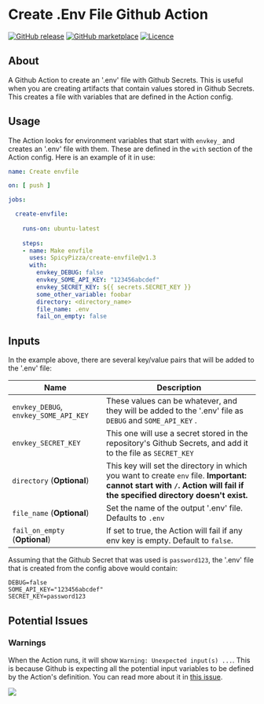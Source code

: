 # Create .Env File Github Action

[![GitHub
release](https://img.shields.io/github/release/SpicyPizza/create-envfile.svg?style=flat-square)](https://github.com/SpicyPizza/create-envfile/releases/latest)
[![GitHub
marketplace](https://img.shields.io/badge/marketplace-create--env--file-blue?logo=github&style=flat-square)](https://github.com/marketplace/actions/create-env-file)
[![Licence](https://img.shields.io/github/license/SpicyPizza/create-envfile)](https://github.com/SpicyPizza/create-envfile/blob/main/LICENSE)

## About

A Github Action to create an '.env' file with Github Secrets. This is useful
when you are creating artifacts that contain values stored in Github Secrets.
This creates a file with variables that are defined in the Action config.

## Usage

The Action looks for environment variables that start with `envkey_` and creates
an '.env' file with them. These are defined in the `with` section of the Action
config. Here is an example of it in use:

```yml
name: Create envfile

on: [ push ]

jobs:

  create-envfile:
 
    runs-on: ubuntu-latest
 
    steps:
    - name: Make envfile
      uses: SpicyPizza/create-envfile@v1.3
      with:
        envkey_DEBUG: false
        envkey_SOME_API_KEY: "123456abcdef"
        envkey_SECRET_KEY: ${{ secrets.SECRET_KEY }}
        some_other_variable: foobar
        directory: <directory_name>
        file_name: .env
        fail_on_empty: false
```

## Inputs

In the example above, there are several key/value pairs that will be added to
the '.env' file:

| Name                                  | Description                                                                                                                                                              |
| ------------------------------------- | ------------------------------------------------------------------------------------------------------------------------------------------------------------------------ |
| `envkey_DEBUG`, `envkey_SOME_API_KEY` | These values can be whatever, and they will be added to the '.env' file as `DEBUG` and `SOME_API_KEY` .                                                                  |
| `envkey_SECRET_KEY`                   | This one will use a secret stored in the repository's Github Secrets, and add it to the file as  `SECRET_KEY`                                                            |
| `directory` (**Optional**)            | This key will set the directory in which you want to create `env` file. **Important: cannot start with `/`. Action will fail if the specified directory doesn't exist.** |
| `file_name` (**Optional**)            | Set the name of the output '.env' file. Defaults to `.env`                                                                                                               |
| `fail_on_empty` (**Optional**)        | If set to true, the Action will fail if any env key is empty. Default to `false`.                                                                                        |

Assuming that the Github Secret that was used is `password123`, the '.env' file
that is created from the config above would contain:

```text
DEBUG=false
SOME_API_KEY="123456abcdef"
SECRET_KEY=password123
```

## Potential Issues

### Warnings

When the Action runs, it will show `Warning: Unexpected input(s) ...`. This is
because Github is expecting all the potential input variables to be defined by
the Action's definition. You can read more about it in [this
issue](https://github.com/SpicyPizza/create-envfile/issues/10).

![](https://user-images.githubusercontent.com/12802646/106284483-594e2300-6254-11eb-9e5d-3a6426da0435.png)

